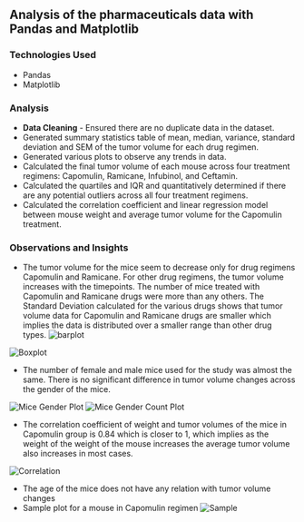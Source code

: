 ## Analysis of the pharmaceuticals data with Pandas and Matplotlib
### Technologies Used
- Pandas
- Matplotlib

### Analysis
- **Data Cleaning** - Ensured there are no duplicate data in the dataset.
- Generated summary statistics table of mean, median, variance, standard deviation and SEM of the tumor volume for each drug regimen.
- Generated various plots to observe any trends in data.
- Calculated the final tumor volume of each mouse across four treatment regimens: Capomulin, Ramicane, Infubinol, and Ceftamin. 
- Calculated the quartiles and IQR and quantitatively determined if there are any potential outliers across all four treatment regimens.
- Calculated the correlation coefficient and linear regression model between mouse weight and average tumor volume for the Capomulin treatment. 

### Observations and Insights
- The tumor volume for the mice seem to decrease only for drug regimens Capomulin and Ramicane. For other drug regimens, the tumor volume increases with the timepoints. The number of mice treated with Capomulin and Ramicane drugs were more than any others. The Standard Deviation calculated for the various drugs shows that tumor volume data for Capomulin and Ramicane drugs are smaller which implies the data is distributed over a smaller range than other drug types.
![barplot](https://github.com/itspria/Pharmaceuticals-Drug-Analysis/blob/main/images/timepoints.PNG)

![Boxplot](https://github.com/itspria/Pharmaceuticals-Drug-Analysis/blob/main/images/boxplot.PNG)

- The number of female and male mice used for the study was almost the same. There is no significant difference in tumor volume changes across the gender of the mice.
 
![Mice Gender Plot](https://github.com/itspria/Pharmaceuticals-Drug-Analysis/blob/main/images/gender.PNG)
![Mice Gender Count Plot](https://github.com/itspria/Pharmaceuticals-Drug-Analysis/blob/main/images/count.PNG)

- The correlation coefficient of weight and tumor volumes of the mice in Capomulin group is 0.84 which is closer to 1, which implies as the weight of the weight of the mouse increases the average tumor volume also increases in most cases.

![Correlation](https://github.com/itspria/Pharmaceuticals-Drug-Analysis/blob/main/images/correlation.PNG)

- The age of the mice does not have any relation with tumor volume changes
- Sample plot for a mouse in Capomulin regimen
![Sample](https://github.com/itspria/Pharmaceuticals-Drug-Analysis/blob/main/images/sample.PNG)
